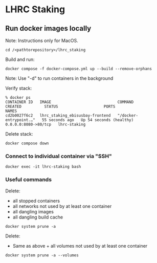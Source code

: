 # LHRC Staking

## Run docker images locally

Note: Instructions only for MacOS.
```
cd /<pathtorepository>/lhrc_staking
```

Build and run:
```
docker compose -f docker-compose.yml up --build --remove-orphans
```

Note: Use "-d" to run containers in the background

Verify stack:
```
% docker ps
CONTAINER ID   IMAGE                             COMMAND                  CREATED          STATUS                    PORTS                  NAMES
cd2b0027f6c2   lhrc_staking_ebisusbay-frontend   "/docker-entrypoint.…"   55 seconds ago   Up 54 seconds (healthy)   0.0.0.0:8080->80/tcp   lhrc-staking
```

Delete stack:
```
docker compose down
```

### Connect to individual container via "SSH"
```
docker exec -it lhrc-staking bash
```

### Useful commands

Delete:

- all stopped containers
- all networks not used by at least one container
- all dangling images
- all dangling build cache

```
docker system prune -a
```

Delete:

- Same as above + all volumes not used by at least one container

```
docker system prune -a --volumes
```
